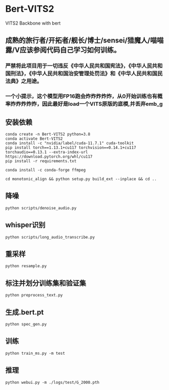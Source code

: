 # Bert-VITS2

VITS2 Backbone with bert
## 成熟的旅行者/开拓者/舰长/博士/sensei/猎魔人/喵喵露/V应该参阅代码自己学习如何训练。
### 严禁将此项目用于一切违反《中华人民共和国宪法》，《中华人民共和国刑法》，《中华人民共和国治安管理处罚法》和《中华人民共和国民法典》之用途。
### 一个小提示，这个模型用FP16跑会炸炸炸炸炸，从0开始训练也有概率炸炸炸炸炸，因此最好是load一个VITS原版的底模,并丢弃emb_g

## 安装依赖
```
conda create -n Bert-VITS2 python=3.8
conda activate Bert-VITS2
conda install -c "nvidia/label/cuda-11.7.1" cuda-toolkit
pip install torch==1.13.1+cu117 torchvision==0.14.1+cu117 torchaudio==0.13.1 --extra-index-url https://download.pytorch.org/whl/cu117
pip install -r requirements.txt

conda install -c conda-forge ffmpeg

cd monotonic_align && python setup.py build_ext --inplace && cd ..
```

## 降噪
```
python scripts/denoise_audio.py
```

## whisper识别
```
python scripts/long_audio_transcribe.py
```

## 重采样
```
python resample.py
```

## 标注并划分训练集和验证集
```
python preprocess_text.py
```

## 生成.bert.pt
```
python spec_gen.py
```

## 训练
```
python train_ms.py -m test
```

## 推理
```
python webui.py -m ./logs/test/G_2000.pth
```
